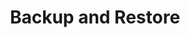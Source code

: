 ---
layout: layout.pug
navigationTitle: Backup and Restore
excerpt: 
title: Backup and Restore
menuWeight: 5
model: /services/elastic/data.yml
render: mustache
featureMaturity:
---